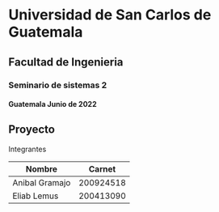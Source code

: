 # Universidad de San Carlos de Guatemala 
## Facultad de Ingenieria 
### Seminario de sistemas 2 
#### Guatemala Junio de 2022 

## Proyecto

Integrantes

| Nombre | Carnet |
|-------|---------|
|Anibal Gramajo |200924518 |
| Eliab Lemus |200413090 |
